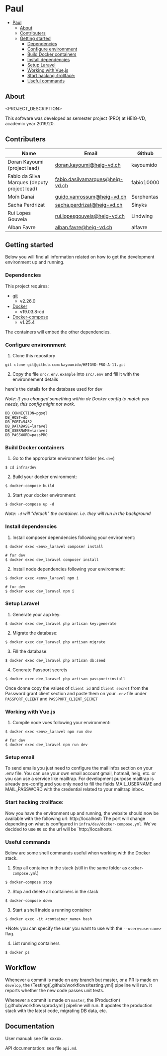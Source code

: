 # Paul

- [Paul](#paul)
  - [About](#about)
  - [Contributers](#contributers)
  - [Getting started](#getting-started)
    - [Dependencies](#dependencies)
    - [Configure environnment](#configure-environnment)
    - [Build Docker containers](#build-docker-containers)
    - [Install dependencies](#install-dependencies)
    - [Setup Laravel](#setup-Laravel)
    - [Working with Vue.js](#working-with-vuejs)
    - [Start hacking :trollface:](#start-hacking-trollface)
    - [Useful commands](#useful-commands)

## About
<PROJECT_DESCRIPTION>

This software was developed as semester project (PRO) at HEIG-VD,
academic year 2019/20.

## Contributers

| Name                                         | Email                           | Github     |
|----------------------------------------------|---------------------------------|------------|
| Doran Kayoumi (project lead)                 | doran.kayoumi@heig-vd.ch        | kayoumido  |
| Fabio da Silva Marques (deputy project lead) | fabio.dasilvamarques@heig-vd.ch | fabio10000 |
| Moïn Danai                                   | guido.vanrossum@heig-vd.ch      | Serphentas |
| Sacha Perdrizat                              | sacha.perdrizat@heig-vd.ch      | Sinyks     |
| Rui Lopes Gouveia                            | rui.lopesgouveia@heig-vd.ch     | Lindwing   |
| Alban Favre                                  | alban.favre@heig-vd.ch          | alfavre    |

## Getting started

Below you will find all information related on how to get the development environment up and running.

### Dependencies

This project requires:

- [git](https://git-scm.com/downloads)
  - v2.26.0
- [Docker](https://docs.docker.com/install/)
  - v19.03.8-cd
- [Docker-compose](https://docs.docker.com/compose/install/)
  - v1.25.4

The containers will embed the other dependencies.


### Configure environnment
1. Clone this repository
```
git clone git@github.com:kayoumido/HEIGVD-PRO-A-11.git
```

2. Copy the file `src/.env.example` into `src/.env` and fill it with the environnement details

here's the details for the database used for dev

*Note: If you changed something within de Docker config to match you needs, this config might not work.*
```
DB_CONNECTION=pgsql
DB_HOST=db
DB_PORT=5432
DB_DATABASE=laravel
DB_USERNAME=laravel
DB_PASSWORD=passPRO
```

### Build Docker containers
1. Go to the appropriate environment folder (ex. ``dev``)
```
$ cd infra/dev
```

2. Build your docker environment:
```shell
$ docker-compose build
```

3. Start your docker environment:
```shell
$ docker-compose up -d
```
*Note: `-d` will "detach" the container. i.e. they will run in the background*


### Install dependencies
1. Install composer dependencies following your environment:
```shell
$ docker exec <env>_laravel composer install

# for dev
$ docker exec dev_laravel composer install
```

2. Install node dependencies following your environment:
```shell
$ docker exec <env>_laravel npm i

# for dev
$ docker exec dev_laravel npm i
```

### Setup Laravel
1. Generate your app key:
```shell
$ docker exec dev_laravel php artisan key:generate
```

2. Migrate the database:
```shell
$ docker exec dev_laravel php artisan migrate
```

3. Fill the database:
```shell
$ docker exec dev_laravel php artisan db:seed
```

4. Generate Passport secrets
```shell
$ docker exec dev_laravel php artisan passport:install
```
Once donne copy the values of `Client id` and `Client secret` from the Password 
grant client section and paste them on your `.env` file under `PASSPORT_CLIENT` and `PASSPORT_CLIENT_SECRET`

### Working with Vue.js
1. Compile node vues following your environment:
```shell
$ docker exec <env>_laravel npm run dev

# for dev
$ docker exec dev_laravel npm run dev
```

### Setup email
To send emails you just need to configure the mail infos section on your .env file.
You can use your own email account gmail, hotmail, heig, etc. or you can use a service like mailtrap.
For development purpose mailtrap is already pre-configured you only need to fill the fields MAIL_USERNAME and MAIL_PASSWORD 
with the credential related to your mailtrap inbox.

### Start hacking :trollface:
Now you have the environment up and running, the website should now be available with the following url: http://localhost:<port>
The port will change depending on what is configured in `infra/dev/docker-compose.yml`. We've decided to use `80`
so the url will be `http://localhost/.

### Useful commands
Below are some shell commands useful when working with the Docker stack.

1. Stop all container in the stack (still in the same folder as `docker-compose.yml`)
```shell
$ docker-compose stop
```
2. Stop and delete all containers in the stack
```shell
$ docker-compose down
```

3. Start a shell inside a running container
```shell
$ docker exec -it <container_name> bash
```
*Note: you can specify the user you want to use with the `--user=<username>` flag.

4. List running containers
```shell
$ docker ps
```

## Workflow

Whenever a commit is made on any branch but master, or a PR is made on `develop`, the (Testing)[.github/workflows/testing.yml] pipeline will run. It reports whether the new code passes unit tests.

Whenever a commit is made on `master`, the (Production)[.github/workflows/prod.yml] pipeline will run. It updates the production stack with the latest code, migrating DB data, etc.

## Documentation

User manual: see file xxxxx.

API documentation: see file `api.md`.
